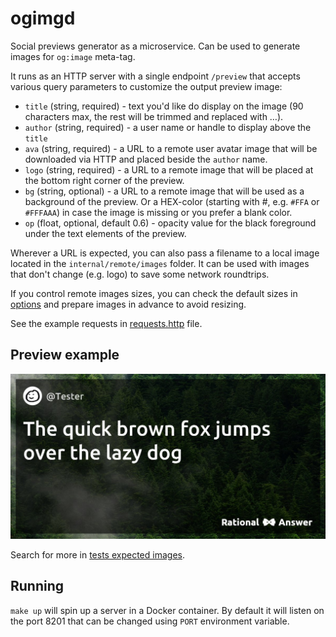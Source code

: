 # ogimgd

Social previews generator as a microservice. Can be used to generate images for `og:image` meta-tag.

It runs as an HTTP server with a single endpoint `/preview` that accepts various query parameters to customize the output preview image:

* `title` (string, required) - text you'd like do display on the image (90 characters max, the rest will be trimmed and replaced with …).
* `author` (string, required) - a user name or handle to display above the `title`
* `ava` (string, required) - a URL to a remote user avatar image that will be downloaded via HTTP and placed beside the `author` name.
* `logo` (string, required) - a URL to a remote image that will be placed at the bottom right corner of the preview.
* `bg` (string, optional) - a URL to a remote image that will be used as a background of the preview. Or a HEX-color (starting with #, e.g. `#FFA` or `#FFFAAA`) in case the image is missing or you prefer a blank color.
* `op` (float, optional, default 0.6) - opacity value for the black foreground under the text elements of the preview.

Wherever a URL is expected, you can also pass a filename to a local image located in the `internal/remote/images` folder. It can be used with images that don't change (e.g. logo) to save some network roundtrips.

If you control remote images sizes, you can check the default sizes in [options](https://github.com/nDmitry/ogimgd/blob/main/internal/server/handlers.go#L29) and prepare images in advance to avoid resizing.

See the example requests in [requests.http](https://github.com/nDmitry/ogimgd/blob/main/requests.http) file.

## Preview example

![Preview example](/internal/server/testdata/expected/bg-remote.jpeg?raw=true)

Search for more in [tests expected images](https://github.com/nDmitry/ogimgd/blob/main/internal/server/testdata/expected/).

## Running

`make up` will spin up a server in a Docker container. By default it will listen on the port 8201 that can be changed using `PORT` environment variable.